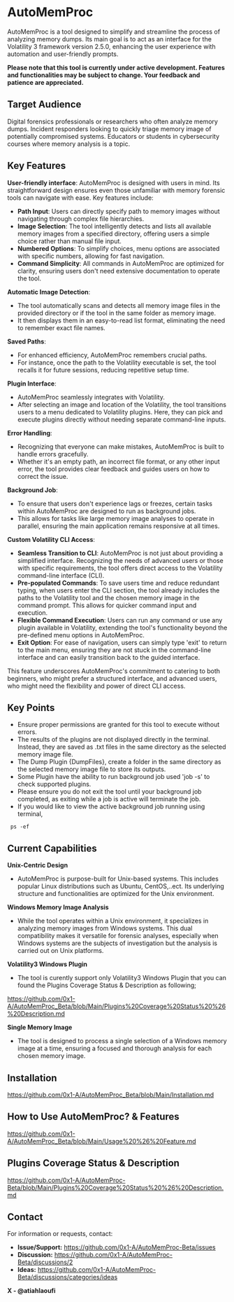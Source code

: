 # AutoMemProc

AutoMemProc is a tool designed to simplify and streamline the process of analyzing memory dumps. Its main goal is to act  as an interface for the Volatility 3 framework version 2.5.0, enhancing the user experience with automation and user-friendly prompts.

**Please note that this tool is currently under active development. Features and functionalities may be subject to change. Your feedback and patience are appreciated.**

## Target Audience
Digital forensics professionals or researchers who often analyze memory dumps. Incident responders looking to quickly triage memory image of potentially compromised systems.
Educators or students in cybersecurity courses where memory analysis is a topic.
   
## Key Features

**User-friendly interface**: AutoMemProc is designed with users in mind. Its straightforward design ensures even those unfamiliar with memory forensic tools can navigate with ease. Key features include:
- **Path Input**: Users can directly specify path to memory images without navigating through complex file hierarchies.
- **Image Selection**: The tool intelligently detects and lists all available memory images from a specified directory, offering users a simple choice rather than manual file input.
- **Numbered Options**: To simplify choices, menu options are associated with specific numbers, allowing for fast navigation.
- **Command Simplicity**: All commands in AutoMemProc are optimized for clarity, ensuring users don't need extensive documentation to operate the tool.

**Automatic Image Detection**: 
- The tool automatically scans and detects all memory image files in the provided directory or if the tool in the same folder as memory image.
- It then displays them in an easy-to-read list format, eliminating the need to remember exact file names.

**Saved Paths**:
- For enhanced efficiency, AutoMemProc remembers crucial paths. 
- For instance, once the path to the Volatility executable is set, the tool recalls it for future sessions, reducing repetitive setup time.

**Plugin Interface**: 
- AutoMemProc seamlessly integrates with Volatility.
- After selecting an image and location of the Volatility, the tool transitions users to a menu dedicated to Volatility plugins. Here, they can pick and execute plugins directly without needing separate command-line inputs.

**Error Handling**: 
- Recognizing that everyone can make mistakes, AutoMemProc is built to handle errors gracefully.
- Whether it's an empty path, an incorrect file format, or any other input error, the tool provides clear feedback and guides users on how to correct the issue.

**Background Job**: 
- To ensure that users don't experience lags or freezes, certain tasks within AutoMemProc are designed to run as background jobs.
- This allows for tasks like large memory image analyses to operate in parallel, ensuring the main application remains responsive at all times.

**Custom Volatility CLI Access**:
- **Seamless Transition to CLI**: AutoMemProc is not just about providing a simplified interface. Recognizing the needs of advanced users or those with specific requirements, the tool offers direct access to the Volatility command-line interface (CLI).
- **Pre-populated Commands**: To save users time and reduce redundant typing, when users enter the CLI section, the tool already includes the paths to the Volatility tool and the chosen memory image in the command prompt. This allows for quicker command input and execution.
- **Flexible Command Execution**: Users can run any command or use any plugin available in Volatility, extending the tool's functionality beyond the pre-defined menu options in AutoMemProc.
- **Exit Option**: For ease of navigation, users can simply type 'exit' to return to the main menu, ensuring they are not stuck in the command-line interface and can easily transition back to the guided interface.

This feature underscores AutoMemProc's commitment to catering to both beginners, who might prefer a structured interface, and advanced users, who might need the flexibility and power of direct CLI access.

## Key Points

- Ensure proper permissions are granted for this tool to execute without errors.
- The results of the plugins are not displayed directly in the terminal. Instead, they are saved as .txt files in the same directory as the selected memory image file.
- The Dump Plugin {DumpFiles}, create a folder in the same directory as the selected memory image file to store its outputs. 
- Some Plugin have the ability to run background job used 'job -s' to check supported plugins.
- Please ensure you do not exit the tool until your background job completed, as exiting while a job is active will terminate the job.
- If you would like to view the active background job running using terminal,

 ``` shell
  ps -ef
  ```

## Current Capabilities

**Unix-Centric Design** 
- AutoMemProc is purpose-built for Unix-based systems. This includes popular Linux distributions such as Ubuntu, CentOS,..ect. Its underlying structure and functionalities are optimized for the Unix environment.

**Windows Memory Image Analysis**
- While the tool operates within a Unix environment, it specializes in analyzing memory images from Windows systems. This dual compatibility makes it versatile for forensic analyses, especially when Windows systems are the subjects of investigation but the analysis is carried out on Unix platforms.

**Volatility3 Windows Plugin**
- The tool is curently support only Volatility3 Windows Plugin that you can found the Plugins Coverage Status & Description as following;

https://github.com/0x1-A/AutoMemProc_Beta/blob/Main/Plugins%20Coverage%20Status%20%26%20Description.md

**Single Memory Image**
- The tool is designed to process a single selection of a Windows memory image at a time, ensuring a focused and thorough analysis for each chosen memory image.


## Installation

https://github.com/0x1-A/AutoMemProc_Beta/blob/Main/Installation.md

## How to Use AutoMemProc? & Features

https://github.com/0x1-A/AutoMemProc_Beta/blob/Main/Usage%20%26%20Feature.md

## Plugins Coverage Status & Description

https://github.com/0x1-A/AutoMemProc-Beta/blob/Main/Plugins%20Coverage%20Status%20%26%20Description.md

## Contact

For information or requests, contact:

- **Issue/Support:** https://github.com/0x1-A/AutoMemProc-Beta/issues
- **Discussion:** https://github.com/0x1-A/AutoMemProc-Beta/discussions/2
- **Ideas:** https://github.com/0x1-A/AutoMemProc-Beta/discussions/categories/ideas

**X - @atiahlaoufi**

